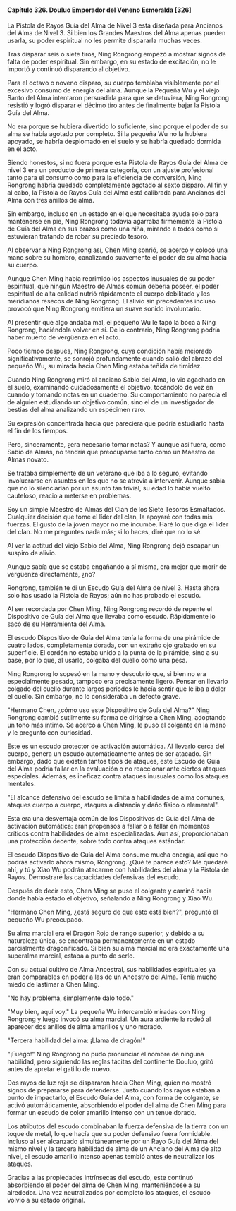 
#### Capítulo 326. Douluo Emperador del Veneno Esmeralda [326]


La Pistola de Rayos Guía del Alma de Nivel 3 está diseñada para Ancianos del Alma de Nivel 3. Si bien los Grandes Maestros del Alma apenas pueden usarla, su poder espiritual no les permite dispararla muchas veces.

Tras disparar seis o siete tiros, Ning Rongrong empezó a mostrar signos de falta de poder espiritual. Sin embargo, en su estado de excitación, no le importó y continuó disparando al objetivo.

Para el octavo o noveno disparo, su cuerpo temblaba visiblemente por el excesivo consumo de energía del alma. Aunque la Pequeña Wu y el viejo Santo del Alma intentaron persuadirla para que se detuviera, Ning Rongrong resistió y logró disparar el décimo tiro antes de finalmente bajar la Pistola Guía del Alma.

No era porque se hubiera divertido lo suficiente, sino porque el poder de su alma se había agotado por completo. Si la pequeña Wu no la hubiera apoyado, se habría desplomado en el suelo y se habría quedado dormida en el acto.

Siendo honestos, si no fuera porque esta Pistola de Rayos Guía del Alma de nivel 3 era un producto de primera categoría, con un ajuste profesional tanto para el consumo como para la eficiencia de conversión, Ning Rongrong habría quedado completamente agotado al sexto disparo. Al fin y al cabo, la Pistola de Rayos Guía del Alma está calibrada para Ancianos del Alma con tres anillos de alma.

Sin embargo, incluso en un estado en el que necesitaba ayuda solo para mantenerse en pie, Ning Rongrong todavía agarraba firmemente la Pistola de Guía del Alma en sus brazos como una niña, mirando a todos como si estuvieran tratando de robar su preciado tesoro.

Al observar a Ning Rongrong así, Chen Ming sonrió, se acercó y colocó una mano sobre su hombro, canalizando suavemente el poder de su alma hacia su cuerpo.

Aunque Chen Ming había reprimido los aspectos inusuales de su poder espiritual, que ningún Maestro de Almas común debería poseer, el poder espiritual de alta calidad nutrió rápidamente el cuerpo debilitado y los meridianos resecos de Ning Rongrong. El alivio sin precedentes incluso provocó que Ning Rongrong emitiera un suave sonido involuntario.

Al presentir que algo andaba mal, el pequeño Wu le tapó la boca a Ning Rongrong, haciéndola volver en sí. De lo contrario, Ning Rongrong podría haber muerto de vergüenza en el acto.

Poco tiempo después, Ning Rongrong, cuya condición había mejorado significativamente, se sonrojó profundamente cuando salió del abrazo del pequeño Wu, su mirada hacia Chen Ming estaba teñida de timidez.

Cuando Ning Rongrong miró al anciano Sabio del Alma, lo vio agachado en el suelo, examinando cuidadosamente el objetivo, tocándolo de vez en cuando y tomando notas en un cuaderno. Su comportamiento no parecía el de alguien estudiando un objetivo común, sino el de un investigador de bestias del alma analizando un espécimen raro.

Su expresión concentrada hacía que pareciera que podría estudiarlo hasta el fin de los tiempos.

Pero, sinceramente, ¿era necesario tomar notas? Y aunque así fuera, como Sabio de Almas, no tendría que preocuparse tanto como un Maestro de Almas novato.

Se trataba simplemente de un veterano que iba a lo seguro, evitando involucrarse en asuntos en los que no se atrevía a intervenir. Aunque sabía que no lo silenciarían por un asunto tan trivial, su edad lo había vuelto cauteloso, reacio a meterse en problemas.

Soy un simple Maestro de Almas del Clan de los Siete Tesoros Esmaltados. Cualquier decisión que tome el líder del clan, la apoyaré con todas mis fuerzas. El gusto de la joven mayor no me incumbe. Haré lo que diga el líder del clan. No me preguntes nada más; si lo haces, diré que no lo sé.

Al ver la actitud del viejo Sabio del Alma, Ning Rongrong dejó escapar un suspiro de alivio.

Aunque sabía que se estaba engañando a sí misma, era mejor que morir de vergüenza directamente, ¿no?

Rongrong, también te di un Escudo Guía del Alma de nivel 3. Hasta ahora solo has usado la Pistola de Rayos; aún no has probado el escudo.

Al ser recordada por Chen Ming, Ning Rongrong recordó de repente el Dispositivo de Guía del Alma que llevaba como escudo. Rápidamente lo sacó de su Herramienta del Alma.

El escudo Dispositivo de Guía del Alma tenía la forma de una pirámide de cuatro lados, completamente dorada, con un extraño ojo grabado en su superficie. El cordón no estaba unido a la punta de la pirámide, sino a su base, por lo que, al usarlo, colgaba del cuello como una pesa.

Ning Rongrong lo sopesó en la mano y descubrió que, si bien no era especialmente pesado, tampoco era precisamente ligero. Pensar en llevarlo colgado del cuello durante largos periodos le hacía sentir que le iba a doler el cuello. Sin embargo, no lo consideraba un defecto grave.

"Hermano Chen, ¿cómo uso este Dispositivo de Guía del Alma?" Ning Rongrong cambió sutilmente su forma de dirigirse a Chen Ming, adoptando un tono más íntimo. Se acercó a Chen Ming, le puso el colgante en la mano y le preguntó con curiosidad.

Este es un escudo protector de activación automática. Al llevarlo cerca del cuerpo, genera un escudo automáticamente antes de ser atacado. Sin embargo, dado que existen tantos tipos de ataques, este Escudo de Guía del Alma podría fallar en la evaluación o no reaccionar ante ciertos ataques especiales. Además, es ineficaz contra ataques inusuales como los ataques mentales.

"El alcance defensivo del escudo se limita a habilidades de alma comunes, ataques cuerpo a cuerpo, ataques a distancia y daño físico o elemental".

Esta era una desventaja común de los Dispositivos de Guía del Alma de activación automática: eran propensos a fallar o a fallar en momentos críticos contra habilidades de alma especializadas. Aun así, proporcionaban una protección decente, sobre todo contra ataques estándar.

El escudo Dispositivo de Guía del Alma consume mucha energía, así que no podrás activarlo ahora mismo, Rongrong. ¿Qué te parece esto? Me quedaré ahí, y tú y Xiao Wu podrán atacarme con habilidades del alma y la Pistola de Rayos. Demostraré las capacidades defensivas del escudo.

Después de decir esto, Chen Ming se puso el colgante y caminó hacia donde había estado el objetivo, señalando a Ning Rongrong y Xiao Wu.

"Hermano Chen Ming, ¿está seguro de que esto está bien?", preguntó el pequeño Wu preocupado.

Su alma marcial era el Dragón Rojo de rango superior, y debido a su naturaleza única, se encontraba permanentemente en un estado parcialmente dragonificado. Si bien su alma marcial no era exactamente una superalma marcial, estaba a punto de serlo.

Con su actual cultivo de Alma Ancestral, sus habilidades espirituales ya eran comparables en poder a las de un Ancestro del Alma. Tenía mucho miedo de lastimar a Chen Ming.

"No hay problema, simplemente dalo todo."

"Muy bien, aquí voy." La pequeña Wu intercambió miradas con Ning Rongrong y luego invocó su alma marcial. Un aura ardiente la rodeó al aparecer dos anillos de alma amarillos y uno morado.

"Tercera habilidad del alma: ¡Llama de dragón!"

"¡Fuego!" Ning Rongrong no pudo pronunciar el nombre de ninguna habilidad, pero siguiendo las reglas tácitas del continente Douluo, gritó antes de apretar el gatillo de nuevo.

Dos rayos de luz roja se dispararon hacia Chen Ming, quien no mostró signos de prepararse para defenderse. Justo cuando los rayos estaban a punto de impactarlo, el Escudo Guía del Alma, con forma de colgante, se activó automáticamente, absorbiendo el poder del alma de Chen Ming para formar un escudo de color amarillo intenso con un tenue dorado.

Los atributos del escudo combinaban la fuerza defensiva de la tierra con un toque de metal, lo que hacía que su poder defensivo fuera formidable. Incluso al ser alcanzado simultáneamente por un Rayo Guía del Alma del mismo nivel y la tercera habilidad de alma de un Anciano del Alma de alto nivel, el escudo amarillo intenso apenas tembló antes de neutralizar los ataques.

Gracias a las propiedades intrínsecas del escudo, este continuó absorbiendo el poder del alma de Chen Ming, manteniéndose a su alrededor. Una vez neutralizados por completo los ataques, el escudo volvió a su estado original.